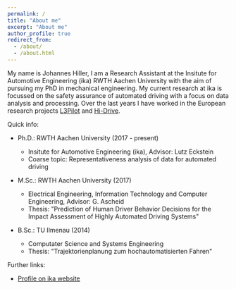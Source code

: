 ```yaml
---
permalink: /
title: "About me"
excerpt: "About me"
author_profile: true
redirect_from: 
  - /about/
  - /about.html
---
```


My name is Johannes Hiller, I am a Research Assistant at the Insitute for Automotive Engineering (ika) RWTH Aachen University with the aim of pursuing my PhD in mechanical engineering.
My current research at ika is focussed on the safety assurance of automated driving with a focus on data analysis and processing.
Over the last years I have worked in the European research projects [L3Pilot](https://www.l3pilot.eu) and [Hi-Drive](https://www.hi-drive.eu).

Quick info:
  * Ph.D.: RWTH Aachen University (2017 - present)
    * Insitute for Automotive Engineering (ika), Advisor: Lutz Eckstein
    * Coarse topic: Representativeness analysis of data for automated driving

  * M.Sc.: RWTH Aachen University (2017)
    * Electrical Engineering, Information Technology and Computer Engineering, Advisor: G. Ascheid
    * Thesis: "Prediction of Human Driver Behavior Decisions for the Impact Assessment of Highly Automated Driving Systems"

  * B.Sc.: TU Ilmenau (2014)
    * Computater Science and Systems Engineering
    * Thesis: "Trajektorienplanung zum hochautomatisierten Fahren"

Further links:
  * [Profile on ika website](https://www.ika.rwth-aachen.de/en/institute/staff/johannes-hiller-m-sc.html)
